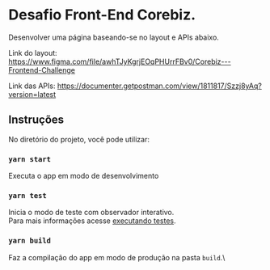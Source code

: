 # Desafio Front-End Corebiz.

Desenvolver uma página baseando-se no layout e APIs abaixo.

Link do layout: https://www.figma.com/file/awhTJyKgrjEOqPHUrrFBv0/Corebiz---Frontend-Challenge

Link das APIs: https://documenter.getpostman.com/view/1811817/Szzj8yAq?version=latest


## Instruções

No diretório do projeto, você pode utilizar:

### `yarn start`

Executa o app em modo de desenvolvimento

### `yarn test`

Inicia o modo de teste com observador interativo.\
Para mais informações acesse [executando testes](https://facebook.github.io/create-react-app/docs/running-tests).

### `yarn build`

Faz a compilação do app em modo de produção na pasta `build`.\
